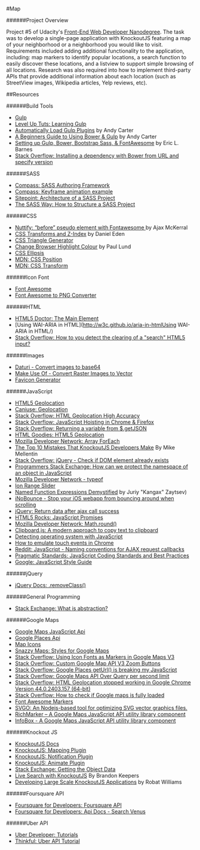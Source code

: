 #Map

######Project Overview

Project #5 of Udacity's [Front-End Web Developer Nanodegree](https://www.udacity.com/course/front-end-web-developer-nanodegree--nd001). The task was to develop a single-page application with KnockoutJS featuring a map of your neighborhood or a neighborhood you would like to visit. Requirements included adding additional functionality to the application, including: map markers to identify popular locations, a search function to easily discover these locations, and a listview to support simple browsing of all locations. Research was also required into how to implement third-party APIs that provide additional information about each location (such as StreetView images, Wikipedia articles, Yelp reviews, etc).

##Resources

######Build Tools

- [Gulp](http://gulpjs.com/)
- [Level Up Tuts: Learning Gulp](http://leveluptuts.com/tutorials/learning-gulp/)
- [Automatically Load Gulp Plugins](http://andy-carter.com/blog/automatically-load-gulp-plugins-with-gulp-load-plugins) by Andy Carter
- [A Beginners Guide to Using Bower & Gulp](http://andy-carter.com/blog/a-beginners-guide-to-package-manager-bower-and-using-gulp-to-manage-components) by Andy Carter
- [Setting up Gulp, Bower, Bootstrap Sass, & FontAwesome](http://ericlbarnes.com/setting-gulp-bower-bootstrap-sass-fontawesome/) by Eric L. Barnes
- [Stack Overflow: Installing a dependency with Bower from URL and specify version](http://stackoverflow.com/questions/19348076/installing-a-dependency-with-bower-from-url-and-specify-version)

######SASS

- [Compass: SASS Authoring Framework](http://compass-style.org/help/documentation/)
- [Compass: Keyframe animation example](http://codepen.io/dwarcher/pen/yinsq)
- [Sitepoint: Architecture of a SASS Project](http://www.sitepoint.com/architecture-sass-project/)
- [The SASS Way: How to Structure a SASS Project](http://thesassway.com/beginner/how-to-structure-a-sass-project)

######CSS

- [Nuttify: “before” pseudo element with Fontawesome ](http://nuttify.com/help/developer-manual/coding-style-guide/css-style-guide/css-tricks-before-pseudo-element-with-fontawesome/) by Ajax McKerral
- [CSS Transforms and Z-Index](http://daneden.me/2012/04/22/css-transforms-and-z-index/) by Daniel Eden
- [CSS Triangle Generator](http://apps.eky.hk/css-triangle-generator/)
- [Change Browser Highlight Colour](http://www.paulund.co.uk/change-browser-highlight-colour) by Paul Lund
- [CSS Ellipsis](http://html5hub.com/ellipse-my-text/)
- [MDN: CSS Position](https://developer.mozilla.org/en-US/docs/Web/CSS/position)
- [MDN: CSS Transform](https://developer.mozilla.org/en-US/docs/Web/CSS/transform)

######Icon Font

- [Font Awesome](https://fortawesome.github.io/Font-Awesome/examples/#animated)
- [Font Awesome to PNG Converter](http://fa2png.io/)

######HTML

- [HTML5 Doctor: The Main Element](http://html5doctor.com/the-main-element/)
- [Using WAI-ARIA in HTML](http://w3c.github.io/aria-in-htmlUsing WAI-ARIA in HTML/)
- [Stack Overflow: How to you detect the clearing of a "search" HTML5 input?](http://stackoverflow.com/questions/2977023/how-do-you-detect-the-clearing-of-a-search-html5-input)

######Images

- [Daturi - Convert images to base64](http://www.daturi.me/)
- [Make Use Of - Convert Raster Images to Vector](http://www.makeuseof.com/tag/convert-images-to-svg-format-with-inkscape/)
- [Favicon Generator](http://realfavicongenerator.net/)

######JavaScript

- [HTML5 Geolocation](http://html5demos.com/geo)
- [Caniuse: Geolocation](http://caniuse.com/#search=geo)
- [Stack Overflow: HTML Geolocation High Accuracy](http://stackoverflow.com/questions/16202077/high-accuracy-geolocation-html5)
- [Stack Overflow: JavaScript Hoisting in Chrome & Firefox](http://stackoverflow.com/questions/14242399/javascript-hoisting-in-chrome-and-firefox)
- [Stack Overflow: Returning a variable from $.getJSON](http://stackoverflow.com/questions/31129/how-can-i-return-a-variable-from-a-getjson-function)
- [HTML Goodies: HTML5 Geolocation](http://www.htmlgoodies.com/html5/Web-Developer-Class-HTML5-Geolocation-3917596.htm#fbid=H6Q5EbyzCoF)
- [Mozilla Developer Network: Array ForEach](https://developer.mozilla.org/en-US/docs/Web/JavaScript/Reference/Global_Objects/Array/forEach)
- [The Top 10 Mistakes That KnockoutJS Developers Make](https://www.airpair.com/knockout/posts/top-10-mistakes-knockoutjs) By Mike Mellentin
- [Stack Overflow: jQuery - Check if DOM element already exists](http://stackoverflow.com/questions/5538961/jquery-check-if-dom-element-already-exists)
- [Programmers Stack Exchange: How can we protect the namespace of an object in JavaScript](http://programmers.stackexchange.com/questions/161436/how-can-we-protect-the-namespace-of-an-object-in-javascript)
- [Mozilla Developer Network - typeof](https://developer.mozilla.org/en-US/docs/Web/JavaScript/Reference/Operators/typeof)
- [Ion Range Slider](https://github.com/IonDen/ion.rangeSlider)
- [Named Function Expressions Demystified](http://kangax.github.io/nfe/) by Juriy "Kangax" Zaytsev)
- [iNoBounce - Stop your iOS webapp from bouncing around when scrolling](https://github.com/lazd/iNoBounce)
- [jQuery: Return data after ajax call success](http://stackoverflow.com/questions/5316697/jquery-return-data-after-ajax-call-success)
- [HTML5 Rocks: JavaScript Promises](http://www.html5rocks.com/en/tutorials/es6/promises/#toc-javascript-promises)
- [Mozilla Developer Network: Math.round()](https://developer.mozilla.org/en-US/docs/Web/JavaScript/Reference/Global_Objects/Math/round)
- [Clipboard.js: A modern approach to copy text to clipboard](https://zenorocha.github.io/clipboard.js/)
- [Detecting operating system with JavaScript](http://www.javascripter.net/faq/operatin.htm)
- [How to emulate touch events in Chrome](https://frontify.com/blog/how-to-emulate-touch-events-in-chrome/)
- [Reddit: JavaScript - Naming conventions for AJAX request callbacks](https://www.reddit.com/r/javascript/comments/16zuth/what_are_your_conventions_for_naming_callbacks/)
- [Pragmatic Standards: JavaScript Coding Standards and Best Practices](https://github.com/stevekwan/best-practices/blob/master/javascript/best-practices.md)
- [Google: JavaScript Style Guide](https://google.github.io/styleguide/javascriptguide.xml)

######jQuery 

- [jQuery Docs: .removeClass()](http://api.jquery.com/removeClass/)

######General Programming

- [Stack Exchange: What is abstraction?](http://programmers.stackexchange.com/questions/16070/what-is-abstraction)

######Google Maps

- [Google Maps JavaScript Api](https://developers.google.com/maps/documentation/javascript)
- [Google Places Api](https://developers.google.com/places/supported_types)
- [Map Icons](http://map-icons.com/)
- [Snazzy Maps: Styles for Google Maps](https://snazzymaps.com/)
- [Stack Overflow: Using Icon Fonts as Markers in Google Maps V3](http://stackoverflow.com/questions/16375077/using-icon-fonts-as-markers-in-google-maps-v3)
- [Stack Overflow: Custom Google Map API V3 Zoom Buttons ](http://stackoverflow.com/questions/7916555/custom-google-map-api-v3-zoom-buttons)
- [Stack Overflow: Google Places getUrl() is breaking my JavaScript](http://stackoverflow.com/questions/22459910/google-places-photos-geturl-is-breaking-my-javascript)
- [Stack Overflow: Google Maps API Over Query per second limit](http://stackoverflow.com/questions/14014074/google-maps-api-over-query-limit-per-second-limit)
- [Stack Overflow: HTML Geolocation stopped working in Google Chrome Version 44.0.2403.157 (64-bit)](http://stackoverflow.com/questions/32328133/in-new-chrome-44-0-2403-157-geolocations-doesnt-works)
- [Stack Overflow: How to check if Google maps is fully loaded](http://stackoverflow.com/questions/832692/how-can-i-check-whether-google-maps-is-fully-loaded)
- [Font Awesome Markers](https://github.com/nathan-muir/fontawesome-markers)
- [SVGO: An Nodejs-based tool for optimizing SVG vector graphics files.](https://github.com/nathan-muir/svgo/tree/nathan-svgo)
- [RichMarker – A Google Maps JavaScript API utility library component](https://github.com/mikejoyceio/js-rich-marker)
- [InfoBox - A Google Maps JavaScript API utility library component](https://github.com/mikejoyceio/google-maps-infobox)

######Knockout JS

- [KnockoutJS Docs](http://knockoutjs.com/documentation/introduction.html)
- [KnockoutJS: Mapping Plugin](http://knockoutjs.com/documentation/plugins-mapping.html)
- [KnockoutJS: Notification Plugin](https://github.com/janhartigan/Knockout-Notification)
- [KnockoutJS: Animate Plugin](https://github.com/TheGAFF/Knockout-Animate)
- [Stack Exchange: Getting the Object Data](http://stackoverflow.com/questions/13755220/knockout-js-getting-the-object-data)
- [Live Search with KnockoutJS](http://opensoul.org/2011/06/23/live-search-with-knockoutjs/) By Brandon Keepers
- [Developing Large Scale KnockoutJS Applications](http://blog.scottlogic.com/2014/02/28/developing-large-scale-knockoutjs-applications.html) by Robat Williams

######Foursquare API

- [Foursquare for Developers: Foursquare API](https://developer.foursquare.com/)
- [Foursquare for Developers: Api Docs - Search Venus](https://developer.foursquare.com/docs/venues/search)

######Uber API

- [Uber Developer: Tutorials](https://developer.uber.com/v1/tutorials/)
- [Thinkful: Uber API Tutorial](https://www.thinkful.com/learn/uber-api/)
